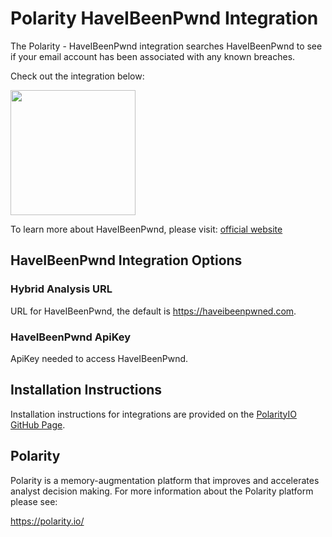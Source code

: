 # Polarity HaveIBeenPwnd Integration

The Polarity - HaveIBeenPwnd integration searches HaveIBeenPwnd to see if your email account has been associated with any known breaches.

Check out the integration below:

<img width="200" src="https://user-images.githubusercontent.com/22529325/62340636-3a7b9e80-b4ae-11e9-9aab-f727aef9964a.png">


To learn more about HaveIBeenPwnd, please visit: [official website](https://haveibeenpwned.com)

## HaveIBeenPwnd Integration Options

### Hybrid Analysis URL
URL for HaveIBeenPwnd, the default is https://haveibeenpwned.com.

### HaveIBeenPwnd ApiKey
ApiKey needed to access HaveIBeenPwnd.


## Installation Instructions


Installation instructions for integrations are provided on the [PolarityIO GitHub Page](https://polarityio.github.io/).

## Polarity

Polarity is a memory-augmentation platform that improves and accelerates analyst decision making.  For more information about the Polarity platform please see:

https://polarity.io/
